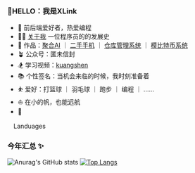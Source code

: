 ### 🐳HELLO：我是XLink
- 💭 前后端爱好者，热爱编程
- 🧑‍💻 [关于我](https://XLH1028.github.io) 一位程序员的的发展史
- 🏡 作品：[聚合AI](https://XLH1028.github.io)  ｜  [二手手机](https://XLH1028.github.io)   ｜   [仓库管理系统](https://XLH1028.github.io)  ｜ [模比特币系统](https://XLH1028.github.io)
- 🪴 公众号：匿未信封
- 🏂 学习视频：[kuangshen](https://www.kuangstudy.com/)
- 📚 个性签名：当机会来临的时候，我时刻准备着
- ⛹ 爱好：打篮球 ｜ 羽毛球 ｜ 跑步 ｜ 编程 ｜ ......
- ⛵ 在小的帆，也能远航
- 🛵

　Landuages

### 今年汇总 ✨
![Anurag's GitHub stats](https://github-readme-stats.vercel.app/api?username=XLH1028&theme=vue-dark&show_icons=true)  [![Top Langs](https://github-readme-stats.vercel.app/api/top-langs/?username=XLH1028&layout=compact)](https://github.com/anuraghazra/github-readme-stats)

<!--
**XLH1028/XLH1028** is a ✨ _special_ ✨ repository because its `README.md` (this file) appears on your GitHub profile.

Here are some ideas to get you started:

- 🔭 I’m currently working on ...
- 🌱 I’m currently learning ...
- 👯 I’m looking to collaborate on ...
- 🤔 I’m looking for help with ...
- 💬 Ask me about ...
- 📫 How to reach me: ...
- 😄 Pronouns: ...
- ⚡ Fun fact: ...
-->
